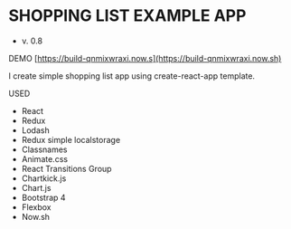 # SHOPPING LIST EXAMPLE APP

* v. 0.8


DEMO [https://build-qnmixwraxi.now.s](https://build-qnmixwraxi.now.sh)

I create simple shopping list app using create-react-app template.

USED
  * React
  * Redux
  * Lodash
  * Redux simple localstorage
  * Classnames
  * Animate.css
  * React Transitions Group
  * Chartkick.js
  * Chart.js
  * Bootstrap 4
  * Flexbox
  * Now.sh